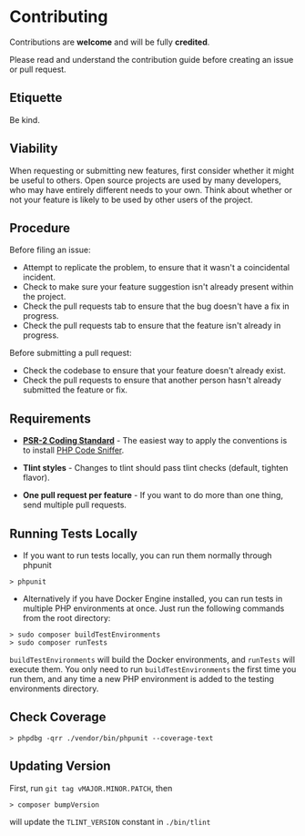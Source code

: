 # Contributing

Contributions are **welcome** and will be fully **credited**.

Please read and understand the contribution guide before creating an issue or pull request.

## Etiquette

Be kind.

## Viability

When requesting or submitting new features, first consider whether it might be useful to others. Open source projects are used by many developers, who may have entirely different needs to your own. Think about whether or not your feature is likely to be used by other users of the project.

## Procedure

Before filing an issue:

-   Attempt to replicate the problem, to ensure that it wasn't a coincidental incident.
-   Check to make sure your feature suggestion isn't already present within the project.
-   Check the pull requests tab to ensure that the bug doesn't have a fix in progress.
-   Check the pull requests tab to ensure that the feature isn't already in progress.

Before submitting a pull request:

-   Check the codebase to ensure that your feature doesn't already exist.
-   Check the pull requests to ensure that another person hasn't already submitted the feature or fix.

## Requirements

-   **[PSR-2 Coding Standard](https://github.com/php-fig/fig-standards/blob/master/accepted/PSR-2-coding-style-guide.md)** - The easiest way to apply the conventions is to install [PHP Code Sniffer](https://github.com/squizlabs/PHP_CodeSniffer).

-   **Tlint styles** - Changes to tlint should pass tlint checks (default, tighten flavor).

-   **One pull request per feature** - If you want to do more than one thing, send multiple pull requests.

## Running Tests Locally

-   If you want to run tests locally, you can run them normally through phpunit

```
> phpunit
```

-   Alternatively if you have Docker Engine installed, you can run tests in multiple PHP environments at once. Just run the following commands from the root directory:

```
> sudo composer buildTestEnvironments
> sudo composer runTests
```

`buildTestEnvironments` will build the Docker environments, and `runTests` will execute them. You only need to run `buildTestEnvironments` the first time you run them, and any time
a new PHP environment is added to the testing environments directory.

## Check Coverage

```
> phpdbg -qrr ./vendor/bin/phpunit --coverage-text
```

## Updating Version

First, run `git tag vMAJOR.MINOR.PATCH`, then
```
> composer bumpVersion
```
will update the `TLINT_VERSION` constant in `./bin/tlint`
